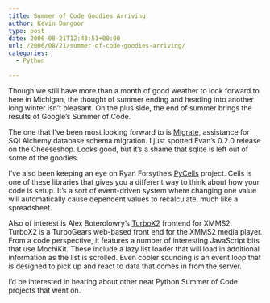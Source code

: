 ```yaml
---
title: Summer of Code Goodies Arriving
author: Kevin Dangoor
type: post
date: 2006-08-21T12:43:51+00:00
url: /2006/08/21/summer-of-code-goodies-arriving/
categories:
  - Python

---
```

Though we still have more than a month of good weather to look forward to here in Michigan, the thought of summer ending and heading into another long winter isn&#8217;t pleasant. On the plus side, the end of summer brings the results of Google&#8217;s Summer of Code.

The one that I&#8217;ve been most looking forward to is [Migrate,][1] assistance for SQLAlchemy database schema migration. I just spotted Evan&#8217;s 0.2.0 release on the Cheeseshop. Looks good, but it&#8217;s a shame that sqlite is left out of some of the goodies.

I&#8217;ve also been keeping an eye on Ryan Forsythe&#8217;s [PyCells][2] project. Cells is one of these libraries that gives you a different way to think about how your code is setup. It&#8217;s a sort of event-driven system where changing one value will automatically cause dependent values to recalculate, much like a spreadsheet.

Also of interest is Alex Boterolowry&#8217;s [TurboX2][3] frontend for XMMS2. TurboX2 is a TurboGears web-based front end for the XMMS2 media player. From a code perspective, it features a number of interesting JavaScript bits that use MochiKit. These include a lazy list loader that will load in additional information as the list is scrolled. Even cooler sounding is an event loop that is designed to pick up and react to data that comes in from the server.

I&#8217;d be interested in hearing about other neat Python Summer of Code projects that went on.

 [1]: http://erosson.com/migrate/
 [2]: http://pycells.pdxcb.net/
 [3]: http://xmms2.xmms.org/~alex/turbox2/